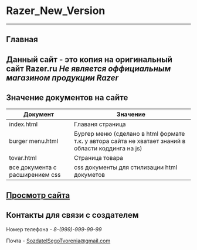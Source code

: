 # Razer_New_Version
---
**Главная**
---
Данный сайт - это копия на оригинальный сайт Razer.ru
*Не является оффициальным магазином продукции Razer*
---
**Значение документов на сайте**
---
|Документ|Значение|
|--------|--------|
|index.html|Главаня страница|
|burger menu.html|Бургер меню (сделано в html формате т.к. у автора сайта не хватает знаний в области коддинга на js)|
|tovar.html|Страница товара|
|все документа с расширением css|css документы для стилизации html докуметов|

[Просмотр сайта](https://mordorgenergy.github.io/Razer---last-version/)
---
## Контакты для связи с создателем
Номер телефона - *8-(999)-999-99-99*

Почта - [SozdatelSegoTvorenia@gmail.com](SozdatelSegoTvorenia@gmail.com)
